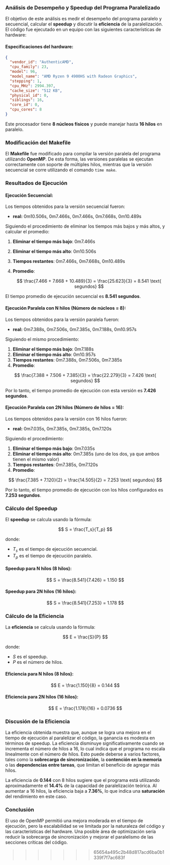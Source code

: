 ### Análisis de Desempeño y Speedup del Programa Paralelizado

El objetivo de este análisis es medir el desempeño del programa paralelo y secuencial, calcular el **speedup** y discutir la **eficiencia** de la paralelización. El código fue ejecutado en un equipo con las siguientes características de hardware:

#### Especificaciones del hardware:
```json
{
  "vendor_id": "AuthenticAMD",
  "cpu_family": 23,
  "model": 96,
  "model_name": "AMD Ryzen 9 4900HS with Radeon Graphics",
  "stepping": 1,
  "cpu_MHz": 2994.397,
  "cache_size": "512 KB",
  "physical_id": 0,
  "siblings": 16,
  "core_id": 0,
  "cpu_cores": 8
}
```

Este procesador tiene **8 núcleos físicos** y puede manejar hasta **16 hilos** en paralelo.

### Modificación del Makefile

El **Makefile** fue modificado para compilar la versión paralela del programa utilizando **OpenMP**. De esta forma, las versiones paralelas se ejecutan correctamente con soporte de múltiples hilos, mientras que la versión secuencial se corre utilizando el comando `time make`.

### Resultados de Ejecución

#### Ejecución Secuencial:
Los tiempos obtenidos para la versión secuencial fueron:
- **real:** 0m10.506s, 0m7.466s, 0m7.466s, 0m7.668s, 0m10.489s

Siguiendo el procedimiento de eliminar los tiempos más bajos y más altos, y calcular el promedio:

1. **Eliminar el tiempo más bajo**: 0m7.466s
2. **Eliminar el tiempo más alto**: 0m10.506s
3. **Tiempos restantes**: 0m7.466s, 0m7.668s, 0m10.489s
4. **Promedio**:

   $$
   \frac{7.466 + 7.668 + 10.489}{3} = \frac{25.623}{3} = 8.541 \text{ segundos}
   $$
   
El tiempo promedio de ejecución secuencial es **8.541 segundos**.

#### Ejecución Paralela con N hilos (Número de núcleos = 8):
Los tiempos obtenidos para la versión paralela fueron:
- **real:** 0m7.388s, 0m7.506s, 0m7.385s, 0m7.188s, 0m10.957s

Siguiendo el mismo procedimiento:

1. **Eliminar el tiempo más bajo**: 0m7.188s
2. **Eliminar el tiempo más alto**: 0m10.957s
3. **Tiempos restantes**: 0m7.388s, 0m7.506s, 0m7.385s
4. **Promedio**:

$$
\frac{7.388 + 7.506 + 7.385}{3} = \frac{22.279}{3} = 7.426 \text{ segundos}
$$
  
Por lo tanto, el tiempo promedio de ejecución con esta versión es **7.426 segundos**.

#### Ejecución Paralela con 2N hilos (Número de hilos = 16):
Los tiempos obtenidos para la versión con 16 hilos fueron:
- **real:** 0m7.035s, 0m7.385s, 0m7.385s, 0m7.120s

Siguiendo el procedimiento:

1. **Eliminar el tiempo más bajo**: 0m7.035s
2. **Eliminar el tiempo más alto**: 0m7.385s (uno de los dos, ya que ambos tienen el mismo valor)
3. **Tiempos restantes**: 0m7.385s, 0m7.120s
4. **Promedio**:

$$
\frac{7.385 + 7.120}{2} = \frac{14.505}{2} = 7.253 \text{ segundos}
$$

Por lo tanto, el tiempo promedio de ejecución con los hilos configurados es **7.253 segundos**.

### Cálculo del Speedup

El **speedup** se calcula usando la fórmula:

$$
S = \frac{T_s}{T_p}
$$

donde:
- $T_s$ es el tiempo de ejecución secuencial.
- $T_p$ es el tiempo de ejecución paralelo.

#### Speedup para N hilos (8 hilos):

$$
S = \frac{8.541}{7.426} = 1.150
$$

#### Speedup para 2N hilos (16 hilos):

$$
S = \frac{8.541}{7.253} = 1.178
$$

### Cálculo de la Eficiencia

La **eficiencia** se calcula usando la fórmula:

$$
E = \frac{S}{P}
$$

donde:
- $S$ es el speedup.
- $P$ es el número de hilos.

#### Eficiencia para N hilos (8 hilos):

$$
E = \frac{1.150}{8} = 0.144
$$

#### Eficiencia para 2N hilos (16 hilos):

$$
E = \frac{1.178}{16} = 0.0736
$$

### Discusión de la Eficiencia

La eficiencia obtenida muestra que, aunque se logra una mejora en el tiempo de ejecución al paralelizar el código, la ganancia es modesta en términos de speedup. La eficiencia disminuye significativamente cuando se incrementa el número de hilos a 16, lo cual indica que el programa no escala linealmente con el número de hilos. Esto puede deberse a varios factores, tales como la **sobrecarga de sincronización**, la **contención en la memoria** o las **dependencias entre tareas**, que limitan el beneficio de agregar más hilos.

La eficiencia de **0.144** con 8 hilos sugiere que el programa está utilizando aproximadamente el **14.4%** de la capacidad de paralelización teórica. Al aumentar a 16 hilos, la eficiencia baja a **7.36%**, lo que indica una **saturación** del rendimiento en este caso.

### Conclusión

El uso de OpenMP permitió una mejora moderada en el tiempo de ejecución, pero la escalabilidad se ve limitada por la naturaleza del código y las características del hardware. Una posible área de optimización sería reducir la sobrecarga de sincronización y mejorar el paralelismo de las secciones críticas del código.
>>>>>>> 65654a495c2b48d817acd6ba0b1339f7f7ac683f
